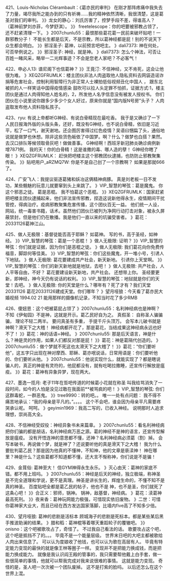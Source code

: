 421、Louis-Nicholas Clérambault：《葛亦民的审判》
在刚才那阵疼痛中我失去了力量，竭尽我所之能办到的只有祈祷……我的精神依然清晰，我很清楚，这是葛圣对我们的审判。
》》龙女的静心：刘氏厉害了，控梦手段不差，得谁高人？
（葛神前梦刘亦菲，今梦舒淇）。
》》 freetelescope：你的吧要被邪教占领了，还不赶紧清理一下。
》2007chunlu55：最恨那些葛花葛一民前来破坏贴吧！一群邪教分子！
不能长生都是后天，不是宗教，所以葛神经都是屁！别的不说天下众生都会明白。
》》邪淫圣子: 葛神，以前预言吧吧主。
》dali7373: 神在何处，可否举例说之。
》》邪淫圣子: 神经，就是神。
》dali7373: 怎么个神法，可否让百姓一睹风采，略举一二光辉事迹？不会是您老人家吧？不必客气！

422、申必人13: 谱尼阁下也信葛神？
》》王竟汀: 不信神经，又不肯死，这会让他很为难。
》XEQZGFRUMLK：楼主团伙非法人肉盗取他人隐私资料去网袋造谣诈捐等危害社会，控制利用智障行为非正常人士裸拍低俗视频丑化中国人 ， 跟东北被抓的人一样笑话中国得疫情感染 鼓吹可以拉人头定罪不怕抓，证据方式:1，楼主团伙是通过人肉得知他人姓名的，2，所发他人名字信息没有被发人授权书。
你们团伙在小说里说你跟多少多少个女人好过，原来你就是“国内版N号房”头子？
人肉盗取发布他人资料隐私孩子。

423、ryu: 有说上帝都听G神经、有说白骨精现在最吃香。
我于是又确诊了一下人民日报海外版的头版头条，还好，既没有G神经，也不说白骨精，依旧是习近平，松了一口气，谢天谢地。还企图厉害得过红色疫情？吴语曰悃扁了头，通俗地说就是做梦也休想。除非这些货色皈依了中国梦。啊？什么？做梦也白搭？果然。去汉口排队等候领取骨灰吧！做做善事。
G神经啊！西班牙新冠肺炎确诊病例新增7871例。
我的天！你的白骨精！这是谁撒的毒、哪人造的孽！
G神经你瞎了眼！
》XEQZGFRUMLK： 赶快把吧楼主这个邪教团伙逮捕，也防防止邪教聚集传染。
》》贴吧用户_aRZMQ7W: 你是不是自己创了一个宗教啊？
如果是那就666了。

424、广安飞人：我提议驱逐葛猪和妖冶这俩精神病豚。
真是刘老板一日不发功，某些魑魅的玩意儿就要窜到头上来跳了。
》VIP_智慧的琴弦：葛是魔鬼。
你这个邪恶之徒。
葛是恶棍。
我不怕葛这个恶棍。
》》XEQZGFRUMLK：国家赶紧把吧楼主团伙逮捕起来，他们非法宣传邪教，捏造这说新他得永生，疫情期间干扰管控，得病治疗。疫病邪教聚集危害传播，这个团伙百无一益。
他们统一人设，网站，统一毒害书籍，话术。虽然他们团伙已被列为净网行动打击对象，被永久屏蔽禁封，但是他们仍在散播。我是他们一直以来的坑骗受害者。
》葛花：20331126葛神江山。

425、做人无极限：基督徒能否高于耶稣？
如葛神。
写的书，高于圣经，如神经。
》》VIP_智慧的琴弦：葛是一个恶棍！
》做人无极限: 证明？
》》VIP_智慧的琴弦：你们就是证据，因为你们是恶棍之徒。
》做人无极限: 我们葛花向你免费传福音，脚踪何等佳美。
》》VIP_智慧的琴弦：你们这些魔鬼，开一堆小号，引诱人下地狱。
》做人无极限: 葛花要建成共产社会，新天新地。
引诱你上天堂啊。
》》VIP_智慧的琴弦：你们的新天新地就是地狱，去吧！
》做人无极限: 共产社会，人人平等自由，不好？
葛花要建设新天新地，共产社会。
还想带上你。
圣经要更新，即神经，神今天仍有说话的权利。
》》VIP_智慧的琴弦：地狱就是你们的天堂！去吧。
》做人无极限: 你的天堂是什么？哪年有？死了才有？我们天堂20331126
葛花20331126建成天堂。你们哪年？
》望月哑狼：今天看了葛亦民大婚视频
1994.02 21
能用那样的摄像机记录，不知当时花了多少RMB

426、傻妞恩：这个吧被葛屁占领了
》2007chunlu55：名利神经病也是神啊？
不知《伊甸园》不是神，这就是开示。葛乙民好自为之。
真假圣：
自称圣人骗骗骗，
理论不轻二两半。
要问真圣有多重，
手提千斤头顶万。
会写本儿破书就是神啊？滑天下之大稽！
神经病都开花了，那是葛花，当结成果这神经病永远也好不了！
》》葛花：神的话语=神经。
》2007chunlu55: 那是后天语言，神是什么？神是灵的作用，如果人们都反对那是屁！
》》葛花：神是葛隔代创造的。
》2007chunlu55：做个梦就不死这也太滑天下之大稽了！
》》葛花：“你们要听他”，这五字只出现在神对摩西、耶稣、葛亦呡说话，日常用语是：你们要听他的、你们要听从他。
》2007chunlu55：他说实现什么，就能实现了？都是瞎说骗人的，真正的神是有灵符的，他屁都没有，就有吃喝拉撒睡，还宣传行解放是瘟疫。
》》葛花：葛神有异象异梦，现在两大。

427、墨逸一揽月: 老子11年在哲吧传道的时候葛小花就在称圣
叫我给骂消失了一段时间，如今的人怕是没见过敢在我面前**被骂疯的吧！
》VIP_智慧的琴弦: 你们这群毒蛇，一群恶鬼。
》》tree9990：转的吧。。
唯一一处有点问题： 我不得不痛苦地承认：“我的母亲是平凡的。”。。。。
这个不会吧，谁会因为母亲平凡需要疼哭承认呢。 呵呵。
》geyimin1969：我高二写的，已收入神经。
说明那时人追求理想，崇尚高大全。

428、不信神经受奴役：神经异象书未来篇章。
》2007chunlu55：看名利神经病把你们骗的都是胡话，名利神经病万恶之源。葛的神经不是神的语言，还宣传型解放是瘟疫。
没有开悟连神的意思都不懂，还神？名利神经病必须葛（割）掉。
会写本破书，再说做个梦，就是神了？还说要听他的真是滑天下之大稽！
我为什么要批判葛乙民？那是因为他真的不懂神，不知神，他的文章是亵渎神！
神在哪里？神是什么？这些葛都不知道都不懂，还大言不惭称神，你们说是不是骗！

429、金茸俗: 葛神至大！
信GYM神得永生永乐。
》灭心由天：葛神的家底不错。都不用上班吗。
》2007chunlu55：神经是后天的神经，独立极端，称神圣是不完全道理和学说，更不是真理。神圣是讲长生的，辉煌生命的，不懂不知不是真的神圣。
百度贴吧全都是葛乙民的帖子，他也不是 神，也不是圣，你们就死了这条心吧！
》》合正义：邪师，锅神。
锅神，敌基督，神经病。
》葛花：渎葛神最高死刑。
》》夜来香：葛神玩网能力极强，可惜现实依旧废物。
》二世：可惜你葛神家大业大，而且已经在西方发达国家落脚，比墙内five高了不知多少倍。

430、望月哑狼: 葛神的悲剧是活标本
顾城海子的悲剧是死标本。都是某些某后黑手推波助澜的结果。
》腊和稻：葛神棍等着哪天重蹈轮子的覆辙吧。
》》onisno：这个吧被歌攻占了，奇怪了。
不过我自己看法的话。
歌要攻占这个吧，这个吧是抵挡不了的。。。
毕竟不是一个能量层级。
世界末日吧的大吧主都被歌给人肉出来信息了。
可以认为度娘收了他钱，也可以认为歌在高层有人。
毕竟有特定能力变现的最快的就是像王林等圈子一样。
变现并不是把能力换成钱，而是把能力换成能力。
就像是我认识阎王殿的管事的，我只需要帮他戴上白手套，做一些很简单的事情，他就可以帮我完成对我来说很难的事情。
这就是能力变现。
奇怪的是，圣人吧一次次被一个团队废掉。
这不是打紫的脸吗。
以后还怎么在这个世界上混。